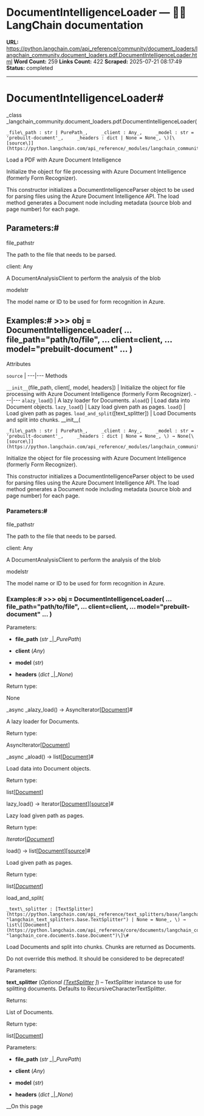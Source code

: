 # DocumentIntelligenceLoader — 🦜🔗 LangChain  documentation

**URL:** https://python.langchain.com/api_reference/community/document_loaders/langchain_community.document_loaders.pdf.DocumentIntelligenceLoader.html
**Word Count:** 259
**Links Count:** 422
**Scraped:** 2025-07-21 08:17:49
**Status:** completed

---

# DocumentIntelligenceLoader\#

_class _langchain\_community.document\_loaders.pdf.DocumentIntelligenceLoader\(

    _file\_path : str | PurePath_,     _client : Any_,     _model : str = 'prebuilt-document'_,     _headers : dict | None = None_, \)[\[source\]](https://python.langchain.com/api_reference/_modules/langchain_community/document_loaders/pdf.html#DocumentIntelligenceLoader)\#     

Load a PDF with Azure Document Intelligence

Initialize the object for file processing with Azure Document Intelligence \(formerly Form Recognizer\).

This constructor initializes a DocumentIntelligenceParser object to be used for parsing files using the Azure Document Intelligence API. The load method generates a Document node including metadata \(source blob and page number\) for each page.

## Parameters:\#

file\_pathstr     

The path to the file that needs to be parsed.

client: Any     

A DocumentAnalysisClient to perform the analysis of the blob

modelstr     

The model name or ID to be used for form recognition in Azure.

## Examples:\#               >>> obj = DocumentIntelligenceLoader(     ...     file_path="path/to/file",     ...     client=client,     ...     model="prebuilt-document"     ... )     

Attributes

`source` |    ---|---      Methods

`__init__`\(file\_path, client\[, model, headers\]\) | Initialize the object for file processing with Azure Document Intelligence \(formerly Form Recognizer\).   ---|---   `alazy_load`\(\) | A lazy loader for Documents.   `aload`\(\) | Load data into Document objects.   `lazy_load`\(\) | Lazy load given path as pages.   `load`\(\) | Load given path as pages.   `load_and_split`\(\[text\_splitter\]\) | Load Documents and split into chunks.      \_\_init\_\_\(

    _file\_path : str | PurePath_,     _client : Any_,     _model : str = 'prebuilt-document'_,     _headers : dict | None = None_, \) → None[\[source\]](https://python.langchain.com/api_reference/_modules/langchain_community/document_loaders/pdf.html#DocumentIntelligenceLoader.__init__)\#     

Initialize the object for file processing with Azure Document Intelligence \(formerly Form Recognizer\).

This constructor initializes a DocumentIntelligenceParser object to be used for parsing files using the Azure Document Intelligence API. The load method generates a Document node including metadata \(source blob and page number\) for each page.

### Parameters:\#

file\_pathstr     

The path to the file that needs to be parsed.

client: Any     

A DocumentAnalysisClient to perform the analysis of the blob

modelstr     

The model name or ID to be used for form recognition in Azure.

### Examples:\#               >>> obj = DocumentIntelligenceLoader(     ...     file_path="path/to/file",     ...     client=client,     ...     model="prebuilt-document"     ... )     

Parameters:     

  * **file\_path** \(_str_ _|__PurePath_\)

  * **client** \(_Any_\)

  * **model** \(_str_\)

  * **headers** \(_dict_ _|__None_\)

Return type:     

None

_async _alazy\_load\(\) → AsyncIterator\[[Document](https://python.langchain.com/api_reference/core/documents/langchain_core.documents.base.Document.html#langchain_core.documents.base.Document "langchain_core.documents.base.Document")\]\#     

A lazy loader for Documents.

Return type:     

AsyncIterator\[[Document](https://python.langchain.com/api_reference/core/documents/langchain_core.documents.base.Document.html#langchain_core.documents.base.Document "langchain_core.documents.base.Document")\]

_async _aload\(\) → list\[[Document](https://python.langchain.com/api_reference/core/documents/langchain_core.documents.base.Document.html#langchain_core.documents.base.Document "langchain_core.documents.base.Document")\]\#     

Load data into Document objects.

Return type:     

list\[[Document](https://python.langchain.com/api_reference/core/documents/langchain_core.documents.base.Document.html#langchain_core.documents.base.Document "langchain_core.documents.base.Document")\]

lazy\_load\(\) → Iterator\[[Document](https://python.langchain.com/api_reference/core/documents/langchain_core.documents.base.Document.html#langchain_core.documents.base.Document "langchain_core.documents.base.Document")\][\[source\]](https://python.langchain.com/api_reference/_modules/langchain_community/document_loaders/pdf.html#DocumentIntelligenceLoader.lazy_load)\#     

Lazy load given path as pages.

Return type:     

_Iterator_\[[_Document_](https://python.langchain.com/api_reference/core/documents/langchain_core.documents.base.Document.html#langchain_core.documents.base.Document "langchain_core.documents.base.Document")\]

load\(\) → list\[[Document](https://python.langchain.com/api_reference/core/documents/langchain_core.documents.base.Document.html#langchain_core.documents.base.Document "langchain_core.documents.base.Document")\][\[source\]](https://python.langchain.com/api_reference/_modules/langchain_community/document_loaders/pdf.html#DocumentIntelligenceLoader.load)\#     

Load given path as pages.

Return type:     

list\[[_Document_](https://python.langchain.com/api_reference/core/documents/langchain_core.documents.base.Document.html#langchain_core.documents.base.Document "langchain_core.documents.base.Document")\]

load\_and\_split\(

    _text\_splitter : [TextSplitter](https://python.langchain.com/api_reference/text_splitters/base/langchain_text_splitters.base.TextSplitter.html#langchain_text_splitters.base.TextSplitter "langchain_text_splitters.base.TextSplitter") | None = None_, \) → list\[[Document](https://python.langchain.com/api_reference/core/documents/langchain_core.documents.base.Document.html#langchain_core.documents.base.Document "langchain_core.documents.base.Document")\]\#     

Load Documents and split into chunks. Chunks are returned as Documents.

Do not override this method. It should be considered to be deprecated\!

Parameters:     

**text\_splitter** \(_Optional_ _\[_[_TextSplitter_](https://python.langchain.com/api_reference/text_splitters/base/langchain_text_splitters.base.TextSplitter.html#langchain_text_splitters.base.TextSplitter "langchain_text_splitters.base.TextSplitter") _\]_\) – TextSplitter instance to use for splitting documents. Defaults to RecursiveCharacterTextSplitter.

Returns:     

List of Documents.

Return type:     

list\[[Document](https://python.langchain.com/api_reference/core/documents/langchain_core.documents.base.Document.html#langchain_core.documents.base.Document "langchain_core.documents.base.Document")\]

Parameters:     

  * **file\_path** \(_str_ _|__PurePath_\)

  * **client** \(_Any_\)

  * **model** \(_str_\)

  * **headers** \(_dict_ _|__None_\)

__On this page